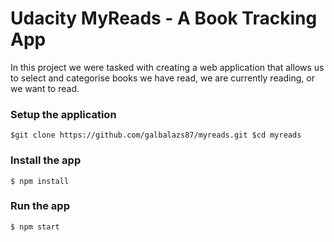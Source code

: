 # Udacity MyReads - A Book Tracking App

In this project we were tasked with creating a web application that allows us to select and categorise books we have read, we are currently reading, or we want to read.

### Setup the application

`$git clone https://github.com/galbalazs87/myreads.git
$cd myreads`

### Install the app

`$ npm install`

### Run the app

`$ npm start`
